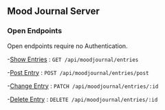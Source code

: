 ## Mood Journal Server

### Open Endpoints
Open endpoints require no Authentication.

-[Show Entries](documentation/GET.md) : `GET /api/moodjournal/entries`

-[Post Entry](documentation/POST.md) : `POST /api/moodjournal/entries/post`

-[Change Entry](documentation/PATCH.md) : `PATCH /api/moodjournal/entries/:id`

-[Delete Entry](documentation/DELETE.md) : `DELETE /api/moodjournal/entries/:id`